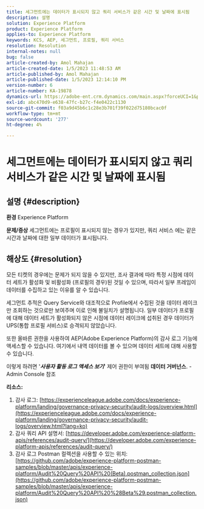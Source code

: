 ```yaml
---
title: 세그먼트에는 데이터가 표시되지 않고 쿼리 서비스가 같은 시간 및 날짜에 표시됨
description: 설명
solution: Experience Platform
product: Experience Platform
applies-to: Experience Platform
keywords: KCS, AEP, 세그먼트, 프로필, 쿼리 서비스
resolution: Resolution
internal-notes: null
bug: false
article-created-by: Amol Mahajan
article-created-date: 1/5/2023 11:48:53 AM
article-published-by: Amol Mahajan
article-published-date: 1/5/2023 12:14:10 PM
version-number: 6
article-number: KA-19878
dynamics-url: https://adobe-ent.crm.dynamics.com/main.aspx?forceUCI=1&pagetype=entityrecord&etn=knowledgearticle&id=a34331ea-ee8c-ed11-81ac-6045bd006b3d
exl-id: abc470d9-e638-47fc-b27c-f4e0422c1130
source-git-commit: f03a9d45b6c1c28e3b701f39f022d75180bcac0f
workflow-type: tm+mt
source-wordcount: '277'
ht-degree: 4%

---
```


# 세그먼트에는 데이터가 표시되지 않고 쿼리 서비스가 같은 시간 및 날짜에 표시됨

## 설명 {#description}

<b>환경</b>
Experience Platform


<b>문제/증상</b>
세그먼트에는 프로필이 표시되지 않는 경우가 있지만, 쿼리 서비스 에는 같은 시간과 날짜에 대한 일부 데이터가 표시됩니다.


## 해상도 {#resolution}


모든 티켓의 경우에는 문제가 되지 않을 수 있지만, 조사 결과에 따라 특정 시점에 데이터 세트가 활성화 및 비활성화 (프로필의 경우)된 것일 수 있으며, 따라서 일부 프레임이 데이터를 수집하고 있는 이유를 알 수 있습니다.

세그먼트 추적은 Query Service와 대조적으로 Profile에서 수집된 것을 데이터 레이크만 조회하는 것으로만 보여주며 이로 인해 불일치가 설명됩니다. 일부 데이터가 프로필에 대해 데이터 세트가 활성화되지 않은 시점에 데이터 레이크에 섭취된 경우 데이터가 UPS(통합 프로필 서비스)로 승격되지 않았습니다.



또한 올바른 권한을 사용하여 AEP(Adobe Experience Platform)의 감사 로그 기능에 액세스할 수 있습니다. 여기에서 내역 데이터를 볼 수 있으며 데이터 세트에 대해 사용할 수 있습니다.

이렇게 하려면 &#39;<b>*사용자 활동 로그 액세스 보기</b>*&#39; 제어 권한이 부여됨 <b>데이터 거버넌스</b>. - Admin Console 참조



<b>리소스:</b>

1. 감사 로그: [https://experienceleague.adobe.com/docs/experience-platform/landing/governance-privacy-security/audit-logs/overview.html](https://experienceleague.adobe.com/docs/experience-platform/landing/governance-privacy-security/audit-logs/overview.html?lang=ko)
2. 감사 쿼리 API 설명서: [https://developer.adobe.com/experience-platform-apis/references/audit-query/](https://developer.adobe.com/experience-platform-apis/references/audit-query/)
3. 감사 로그 Postman 컬렉션을 사용할 수 있는 위치: [https://github.com/adobe/experience-platform-postman-samples/blob/master/apis/experience-platform/Audit%20Query%20API%20(Beta).postman_collection.json](https://github.com/adobe/experience-platform-postman-samples/blob/master/apis/experience-platform/Audit%20Query%20API%20%28Beta%29.postman_collection.json)
